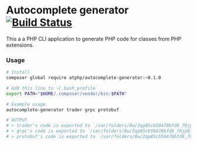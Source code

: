 # Autocomplete generator [![Build Status](https://travis-ci.org/atphp/autocomplete-generator.svg?branch=v0.1)](https://travis-ci.org/atphp/autocomplete-generator)

This a a PHP CLI application to generate PHP code for classes from PHP extensions.

### Usage

```bash
# Install
composer global require atphp/autocomplete-generator:~0.1.0

# Add this line to ~/.bash_profile
export PATH="$HOME/.composer/vendor/bin:$PATH"

# Example usage.
autocomplete-generator trader grpc protobuf

# OUTPUT
# > trader's code is exported to `/var/folders/8w/2qp85cb50470bfd8_70jp8300000gn/php/trader`.
# > grpc's code is exported to `/var/folders/8w/2qp85cb50470bfd8_70jp8300000gn/php/grpc`.
# > protobuf's code is exported to `/var/folders/8w/2qp85cb50470bfd8_70jp8300000gn/php/protobuf`.
```
